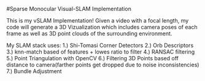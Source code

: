 #Sparse Monocular Visual-SLAM Implementation

This is my vSLAM Implementation! Given a video with a focal length, my code will generate a 3D Vizualization which includes camera poses of each frame as well as 3D point clouds of the surrounding environment.

My SLAM stack uses:
1.) Shi-Tomasi Corner Detectors
2.) Orb Descriptors
3.) knn-match based of features + lowes ratio to filter
4.) RANSAC filtering
5.) Point Triangulation with OpenCV
6.) Filtering 3D Points based off distance to camera(farther points get dropped due to noise inconsistencies)
7.) Bundle Adjustment
